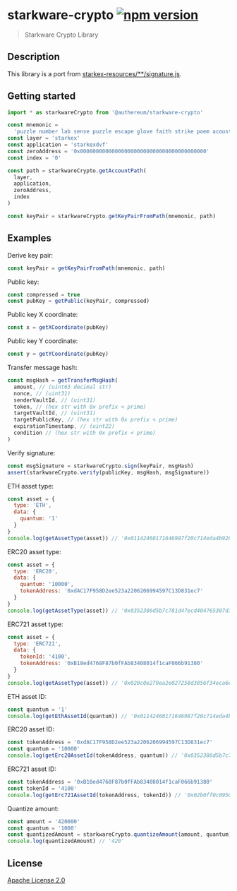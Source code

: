 # starkware-crypto [![npm version](https://badge.fury.io/js/starkware-crypto.svg)](https://badge.fury.io/js/starkware-crypto)

> Starkware Crypto Library

## Description

This library is a port from [starkex-resources/\*\*/signature.js](https://github.com/starkware-libs/starkex-resources/blob/master/crypto/starkware/crypto/signature/signature.js).

## Getting started

```js
import * as starkwareCrypto from '@authereum/starkware-crypto'

const mnemonic =
  'puzzle number lab sense puzzle escape glove faith strike poem acoustic picture grit struggle know tuna soul indoor thumb dune fit job timber motor'
const layer = 'starkex'
const application = 'starkexdvf'
const zeroAddress = '0x0000000000000000000000000000000000000000'
const index = '0'

const path = starkwareCrypto.getAccountPath(
  layer,
  application,
  zeroAddress,
  index
)

const keyPair = starkwareCrypto.getKeyPairFromPath(mnemonic, path)
```

## Examples

Derive key pair:

```js
const keyPair = getKeyPairFromPath(mnemonic, path)
```

Public key:

```js
const compressed = true
const pubKey = getPublic(keyPair, compressed)
```

Public key X coordinate:

```js
const x = getXCoordinate(pubKey)
```

Public key Y coordinate:

```js
const y = getYCoordinate(pubKey)
```

Transfer message hash:

```js
const msgHash = getTransferMsgHash(
  amount, // (uint63 decimal str)
  nonce, // (uint31)
  senderVaultId, // (uint31)
  token, // (hex str with 0x prefix < prime)
  targetVaultId, // (uint31)
  targetPublicKey, // (hex str with 0x prefix < prime)
  expirationTimestamp, // (uint22)
  condition // (hex str with 0x prefix < prime)
)
```

Verify signature:

```js
const msgSignature = starkwareCrypto.sign(keyPair, msgHash)
assert(starkwareCrypto.verify(publicKey, msgHash, msgSignature))
```

ETH asset type:

```js
const asset = {
  type: 'ETH',
  data: {
    quantum: '1'
  }
}
console.log(getAssetType(asset)) // '0x01142460171646987f20c714eda4b92812b22b811f56f27130937c267e29bd9e'
```

ERC20 asset type:

```js
const asset = {
  type: 'ERC20',
  data: {
    quantum: '10000',
    tokenAddress: '0xdAC17F958D2ee523a2206206994597C13D831ec7'
  }
}
console.log(getAssetType(asset)) // '0x0352386d5b7c781d47ecd404765307d74edc4d43b0490b8e03c71ac7a7429653'
```

ERC721 asset type:

```js
const asset = {
  type: 'ERC721',
  data: {
    tokenId: '4100',
    tokenAddress: '0xB18ed4768F87b0fFAb83408014f1caF066b91380'
  }
}
console.log(getAssetType(asset)) // '0x020c0e279ea2e027258d3056f34eca6e47ad9aaa995b896cafcb68d5a65b115b'
```

ETH asset ID:

```js
const quantum = '1'
console.log(getEthAssetId(quantum)) // '0x01142460171646987f20c714eda4b92812b22b811f56f27130937c267e29bd9e'
```

ERC20 asset ID:

```js
const tokenAddress = '0xdAC17F958D2ee523a2206206994597C13D831ec7'
const quantum = '10000'
console.log(getErc20AssetId(tokenAddress, quantum)) // '0x0352386d5b7c781d47ecd404765307d74edc4d43b0490b8e03c71ac7a7429653'
```

ERC721 asset ID:

```js
const tokenAddress = '0xB18ed4768F87b0fFAb83408014f1caF066b91380'
const tokenId = '4100'
console.log(getErc721AssetId(tokenAddress, tokenId)) // '0x02b0ff0c09505bc40f9d1659becf16855a7b2298b010f8a54f4b05325885b40c'
```

Quantize amount:

```js
const amount = '420000'
const quantum = '1000'
const quantizedAmount = starkwareCrypto.quantizeAmount(amount, quantum)
console.log(quantizedAmount) // '420'
```

## License

[Apache License 2.0](LICENSE.md)
